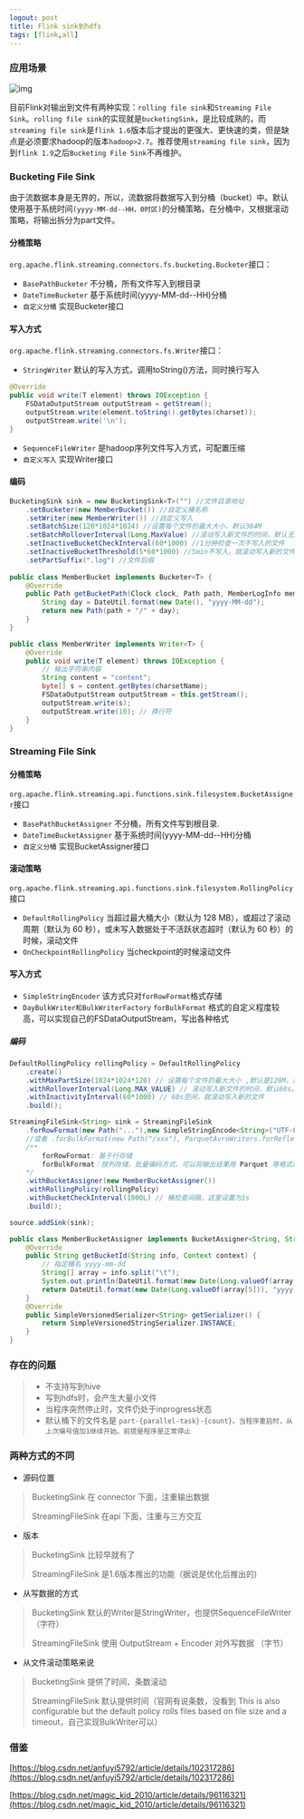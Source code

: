 ```yaml
---
logout: post
title: Flink sink到hdfs
tags: [flink,all]
---
```


### 应用场景

![img](https://img-blog.csdnimg.cn/2019071611242037.png)

目前Flink对输出到文件有两种实现：`rolling file sink`和`Streaming File Sink`。`rolling file sink`的实现就是`bucketingSink`，是比较成熟的，而`streaming file sink`是```flink 1.6```版本后才提出的更强大、更快速的类，但是缺点是必须要求hadoop的版本`hadoop>2.7`。推荐使用`streaming file sink`，因为到`flink 1.9`之后`Bucketing File Sink`不再维护。

### Bucketing File Sink

由于流数据本身是无界的，所以，流数据将数据写入到分桶（bucket）中。默认使用基于系统时间`(yyyy-MM-dd--HH，0时区)`的分桶策略。在分桶中，又根据滚动策略，将输出拆分为part文件。

#### 分桶策略

`org.apache.flink.streaming.connectors.fs.bucketing.Bucketer`接口：

- `BasePathBucketer` 不分桶，所有文件写入到根目录
- `DateTimeBucketer` 基于系统时间(yyyy-MM-dd--HH)分桶
- `自定义分桶` 实现Bucketer接口

#### 写入方式

`org.apache.flink.streaming.connectors.fs.Writer`接口：

- `StringWriter` 默认的写入方式，调用toString()方法，同时换行写入

```java
@Override
public void write(T element) throws IOException {
    FSDataOutputStream outputStream = getStream();
    outputStream.write(element.toString().getBytes(charset));
    outputStream.write('\n');
}
```

- `SequenceFileWriter` 是hadoop序列文件写入方式，可配置压缩
- `自定义写入` 实现Writer接口

#### 编码

```java
BucketingSink sink = new BucketingSink<T>("") //文件目录地址
    .setBucketer(new MemberBucket()) //自定义桶名称
    .setWriter(new MemberWriter()) //自定义写入
    .setBatchSize(120*1024*1024) //设置每个文件的最大大小，默认384M
    .setBatchRolloverInterval(Long.MaxValue) //滚动写入新文件的时间，默认无限大
    .setInactiveBucketCheckInterval(60*1000) //1分钟检查一次不写入的文件
    .setInactiveBucketThreshold(5*60*1000) //5min不写入，就滚动写入新的文件
    .setPartSuffix(".log") //文件后缀
    
public class MemberBucket implements Bucketer<T> {
    @Override
    public Path getBucketPath(Clock clock, Path path, MemberLogInfo memberLogInfo) {
        String day = DateUtil.format(new Date(), "yyyy-MM-dd");
        return new Path(path + "/" + day);
    }
}

public class MemberWriter implements Writer<T> {
    @Override
    public void write(T element) throws IOException {
        // 输出字符串内容
        String content = "content";
        byte[] s = content.getBytes(charsetName);
        FSDataOutputStream outputStream = this.getStream();
        outputStream.write(s);
        outputStream.write(10); // 换行符
    }
}
```

### Streaming File Sink

#### 分桶策略

`org.apache.flink.streaming.api.functions.sink.filesystem.BucketAssigner`接口

- `BasePathBucketAssigner` 不分桶，所有文件写到根目录.
- `DateTimeBucketAssigner` 基于系统时间(yyyy-MM-dd--HH)分桶
- `自定义分桶` 实现BucketAssigner接口

#### 滚动策略

`org.apache.flink.streaming.api.functions.sink.filesystem.RollingPolicy`接口

- `DefaultRollingPolicy` 当超过最大桶大小（默认为 128 MB），或超过了滚动周期（默认为 60 秒），或未写入数据处于不活跃状态超时（默认为 60 秒）的时候，滚动文件
- `OnCheckpointRollingPolicy`  当checkpoint的时候滚动文件

#### 写入方式

- `SimpleStringEncoder`  该方式只对`forRowFormat`格式存储
- `DayBulkWriter和BulkWriterFactory` `forBulkFormat` 格式的自定义程度较高，可以实现自己的FSDataOutputStream，写出各种格式

##### 编码

```java
DefaultRollingPolicy rollingPolicy = DefaultRollingPolicy
	.create()
    .withMaxPartSize(1024*1024*120) // 设置每个文件的最大大小 ,默认是128M。这里设置为120M
    .withRolloverInterval(Long.MAX_VALUE) // 滚动写入新文件的时间，默认60s。这里设置为无限大
    .withInactivityInterval(60*1000) // 60s空闲，就滚动写入新的文件
    .build();

StreamingFileSink<String> sink = StreamingFileSink
	.forRowFormat(new Path("..."),new SimpleStringEncode<String>("UTF-8"))
    //或者 .forBulkFormat(new Path("/xxx"), ParquetAvroWriters.forReflectRecord(Xxxx.class))
    /**
    	forRowFormat: 基于行存储
    	forBulkFormat：按列存储，批量编码方式，可以将输出结果用 Parquet 等格式进行压缩存储
    */
    .withBucketAssigner(new MemberBucketAssigner())
    .withRollingPolicy(rollingPolicy)
    .withBucketCheckInterval(1000L) // 桶检查间隔，这里设置为1s
    .build();

source.addSink(sink);

public class MemberBucketAssigner implements BucketAssigner<String, String>{
    @Override
    public String getBucketId(String info, Context context) {
        // 指定桶名 yyyy-mm-dd
        String[] array = info.split("\t");
        System.out.println(DateUtil.format(new Date(Long.valueOf(array[5])), "yyyy-MM-dd"));
        return DateUtil.format(new Date(Long.valueOf(array[5])), "yyyy-MM-dd");
    }
	@Override
    public SimpleVersionedSerializer<String> getSerializer() {
        return SimpleVersionedStringSerializer.INSTANCE;
    }
}
```

### 存在的问题

> - 不支持写到hive
> - 写到hdfs时，会产生大量小文件
> - 当程序突然停止时，文件仍处于inprogress状态
> - 默认桶下的文件名是 `part-{parallel-task}-{count}。当程序重启时，从上次编号值加1继续开始。前提是程序是正常停止`

### 两种方式的不同

- 源码位置

> BucketingSink 在 connector 下面，注重输出数据
>
> StreamingFileSink 在api 下面，注重与三方交互

- 版本

> BucketingSink 比较早就有了
>
> StreamingFileSink 是1.6版本推出的功能（据说是优化后推出的)

- 从写数据的方式

> BucketingSink     默认的Writer是StringWriter，也提供SequenceFileWriter（字符）
>
> StreamingFileSink 使用 OutputStream +  Encoder 对外写数据 （字节）

- 从文件滚动策略来说

> BucketingSink     提供了时间、条数滚动
>
> StreamingFileSink 默认提供时间（官网有说条数，没看到 This is also configurable but the default policy rolls files based on file size and a timeout，自己实现BulkWriter可以）

### 借鉴

[https://blog.csdn.net/anfuyi5792/article/details/102317286](https://blog.csdn.net/anfuyi5792/article/details/102317286)

[https://blog.csdn.net/magic_kid_2010/article/details/96116321](https://blog.csdn.net/magic_kid_2010/article/details/96116321)